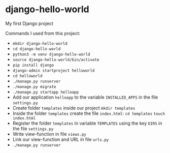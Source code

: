 # django-hello-world

My first Django project

Commands I used from this project:
* `mkdir django-hello-world`
* `cd django-hello-world`
* `python3 -m venv django-hello-world`
* `source django-hello-world/bin/activate`
* `pip install django`
* `django-admin startproject helloworld`
* `cd helloworld`
* `./manage.py runserver`
* `./manage.py migrate`
* `./manage.py startapp helloapp`
* Add our application `helloapp` to the variable `INSTALLED_APPS` in the file `settings.py`
* Create folder `templates` inside our project `mkdir templates`
* Inside the folder `templates` create the file `index.html`: `cd templates` `touch index.html`
* Register the folder `templates` in variable `TEMPLATES` using the key `DIRS` in the file `settings.py`
* Write view-function in file `views.py`
* Link our view-function and URL in file `urls.py`
* `./manage.py runserver`